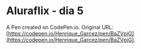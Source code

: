 # Aluraflix - dia 5

A Pen created on CodePen.io. Original URL: [https://codepen.io/Henrique_Garcez/pen/BaZVpjG](https://codepen.io/Henrique_Garcez/pen/BaZVpjG).


